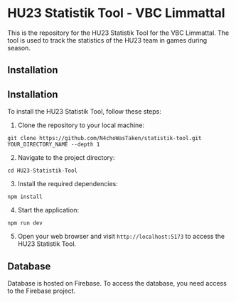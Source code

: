 # HU23 Statistik Tool - VBC Limmattal

This is the repository for the HU23 Statistik Tool for the VBC Limmattal. The tool is used to track the statistics of the HU23 team in games during season.

## Installation

## Installation

To install the HU23 Statistik Tool, follow these steps:

1. Clone the repository to your local machine:

```
git clone https://github.com/N4choWasTaken/statistik-tool.git YOUR_DIRECTORY_NAME --depth 1
```

2. Navigate to the project directory:

```
cd HU23-Statistik-Tool
```

3. Install the required dependencies:

```
npm install
```

4. Start the application:

```
npm run dev
```

5. Open your web browser and visit `http://localhost:5173` to access the HU23 Statistik Tool.


## Database

Database is hosted on Firebase. To access the database, you need access to the Firebase project.
